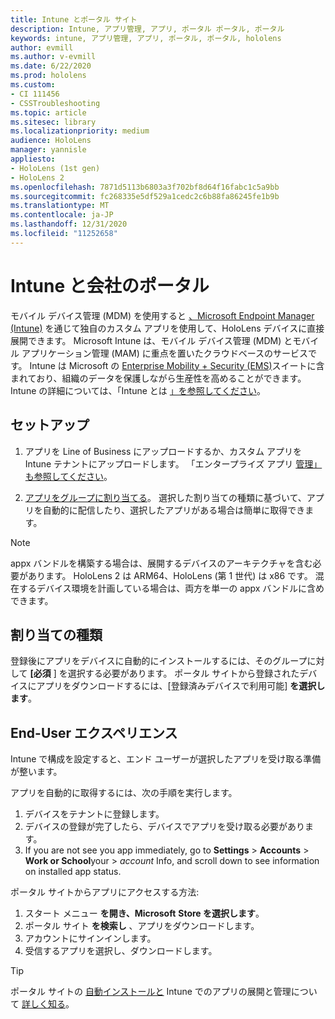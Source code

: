 ```yaml
---
title: Intune とポータル サイト
description: Intune, アプリ管理, アプリ, ポータル ポータル, ポータル
keywords: intune, アプリ管理, アプリ, ポータル, ポータル, hololens
author: evmill
ms.author: v-evmill
ms.date: 6/22/2020
ms.prod: hololens
ms.custom:
- CI 111456
- CSSTroubleshooting
ms.topic: article
ms.sitesec: library
ms.localizationpriority: medium
audience: HoloLens
manager: yannisle
appliesto:
- HoloLens (1st gen)
- HoloLens 2
ms.openlocfilehash: 7871d5113b6803a3f702bf8d64f16fabc1c5a9bb
ms.sourcegitcommit: fc268335e5df529a1cedc2c6b88fa86245fe1b9b
ms.translationtype: MT
ms.contentlocale: ja-JP
ms.lasthandoff: 12/31/2020
ms.locfileid: "11252658"
---
```

# Intune と会社のポータル

モバイル デバイス管理 (MDM) を使用すると [、Microsoft Endpoint Manager (Intune)](https://docs.microsoft.com/intune/windows-holographic-for-business) を通じて独自のカスタム アプリを使用して、HoloLens デバイスに直接展開できます。 Microsoft Intune は、モバイル デバイス管理 (MDM) とモバイル アプリケーション管理 (MAM) に重点を置いたクラウドベースのサービスです。 Intune は Microsoft の [Enterprise Mobility + Security (EMS)](https://www.microsoft.com/microsoft-365/enterprise-mobility-security)スイートに含まれており、組織のデータを保護しながら生産性を高めることができます。 Intune の詳細については、「Intune とは [」を参照してください](https://docs.microsoft.com/mem/intune/fundamentals/what-is-intune)。

## セットアップ

1. アプリを Line of Business にアップロードするか、カスタム アプリを Intune テナントにアップロードします。 「エンタープライズ アプリ [管理」も参照してください](https://docs.microsoft.com/windows/client-management/mdm/enterprise-app-management)。

2. [アプリをグループに割り当てる](https://docs.microsoft.com/mem/intune/apps/apps-deploy)。 選択した割り当ての種類に基づいて、アプリを自動的に配信したり、選択したアプリがある場合は簡単に取得できます。

> [!NOTE]
> appx バンドルを構築する場合は、展開するデバイスのアーキテクチャを含む必要があります。 HoloLens 2 は ARM64、HoloLens (第 1 世代) は x86 です。 混在するデバイス環境を計画している場合は、両方を単一の appx バンドルに含めできます。

## 割り当ての種類

登録後にアプリをデバイスに自動的にインストールするには、そのグループに対して **[必須** ] を選択する必要があります。
ポータル サイトから登録されたデバイスにアプリをダウンロードするには、[登録済みデバイスで利用可能] **を選択します**。

## End-User エクスペリエンス

Intune で構成を設定すると、エンド ユーザーが選択したアプリを受け取る準備が整います。

アプリを自動的に取得するには、次の手順を実行します。

1. デバイスをテナントに登録します。
2. デバイスの登録が完了したら、デバイスでアプリを受け取る必要があります。
3. If you are not see you app immediately, go to **Settings**  >  **Accounts**  >  **Work or School**your  >  *account* Info, and scroll down to see information on installed app status.

ポータル サイトからアプリにアクセスする方法:

1. スタート メニュー **を開き、Microsoft** **Store を選択します**。
2. ポータル サイト **を検索し** 、アプリをダウンロードします。
3. アカウントにサインインします。
4. 受信するアプリを選択し、ダウンロードします。

> [!Tip]
> ポータル サイトの [自動インストールと](https://docs.microsoft.com/mem/intune/apps/company-portal-app) Intune でのアプリの展開と管理について [詳しく知る](https://docs.microsoft.com/mem/intune/fundamentals/windows-holographic-for-business#deploy-and-manage-apps)。
